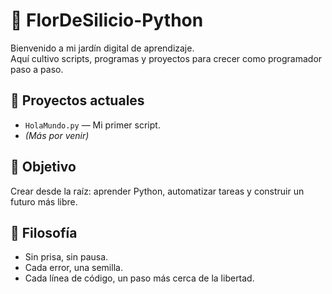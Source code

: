 # 🌱 FlorDeSilicio-Python

Bienvenido a mi jardín digital de aprendizaje.  
Aquí cultivo scripts, programas y proyectos para crecer como programador paso a paso.

## 🚀 Proyectos actuales

- `HolaMundo.py` — Mi primer script.
- *(Más por venir)*

## 📌 Objetivo

Crear desde la raíz: aprender Python, automatizar tareas y construir un futuro más libre.

## 💚 Filosofía

- Sin prisa, sin pausa.
- Cada error, una semilla.
- Cada línea de código, un paso más cerca de la libertad.
